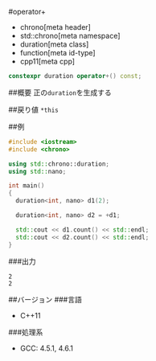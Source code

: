 #operator+
* chrono[meta header]
* std::chrono[meta namespace]
* duration[meta class]
* function[meta id-type]
* cpp11[meta cpp]

```cpp
constexpr duration operator+() const;
```

##概要
正の`duration`を生成する


##戻り値
`*this`


##例
```cpp
#include <iostream>
#include <chrono>

using std::chrono::duration;
using std::nano;

int main()
{
  duration<int, nano> d1(2);

  duration<int, nano> d2 = +d1;

  std::cout << d1.count() << std::endl;
  std::cout << d2.count() << std::endl;
}
```

###出力
```
2
2
```

##バージョン
###言語
- C++11

###処理系
- GCC: 4.5.1, 4.6.1


